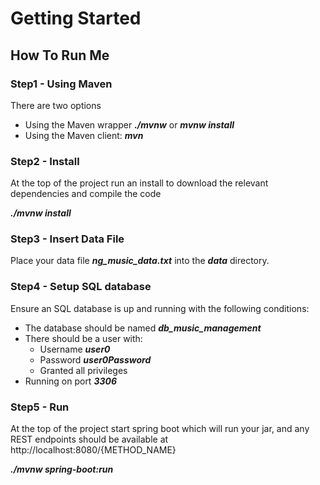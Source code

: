 # Getting Started

## How To Run Me
### Step1 - Using Maven
There are two options

* Using the Maven wrapper  <b><i>./mvnw</b></i> or <b><i>mvnw install</b></i> 
* Using the Maven client: <b><i>mvn</b></i> 

### Step2 - Install
At the top of the project run an install to download the relevant dependencies and compile the code  

<b><i>./mvnw install</b></i>

### Step3 - Insert Data File
Place your data file <b><i>ng_music_data.txt</b></i> into the <b><i>data</b></i> directory.

### Step4 - Setup SQL database
Ensure an SQL database is up and running with the following conditions:

* The database should be named <b><i>db_music_management</b></i> 
* There should be a user with:
  * Username <b><i>user0</b></i> 
  * Password <b><i>user0Password</b></i>
  * Granted all privileges
* Running on port <b><i>3306</b></i> 

### Step5 - Run
At the top of the project start spring boot which will run your jar, and any REST endpoints should be available at http://localhost:8080/{METHOD_NAME}

<b><i>./mvnw spring-boot:run</b></i>
